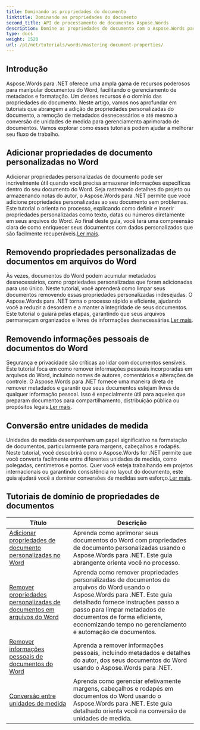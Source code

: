 ```yaml
---
title: Dominando as propriedades do documento
linktitle: Dominando as propriedades do documento
second_title: API de processamento de documentos Aspose.Words
description: Domine as propriedades do documento com o Aspose.Words para .NET. Aprenda a adicionar, remover e converter unidades de medida em documentos do Word com estes tutoriais fáceis de seguir.
type: docs
weight: 1520
url: /pt/net/tutorials/words/mastering-document-properties/
---
```

## Introdução  

Aspose.Words para .NET oferece uma ampla gama de recursos poderosos para manipular documentos do Word, facilitando o gerenciamento de metadados e formatação. Um desses recursos é o domínio das propriedades do documento. Neste artigo, vamos nos aprofundar em tutoriais que abrangem a adição de propriedades personalizadas do documento, a remoção de metadados desnecessários e até mesmo a conversão de unidades de medida para gerenciamento aprimorado de documentos. Vamos explorar como esses tutoriais podem ajudar a melhorar seu fluxo de trabalho.

## Adicionar propriedades de documento personalizadas no Word  

Adicionar propriedades personalizadas de documento pode ser incrivelmente útil quando você precisa armazenar informações específicas dentro do seu documento do Word. Seja rastreando detalhes do projeto ou armazenando notas do autor, o Aspose.Words para .NET permite que você adicione propriedades personalizadas ao seu documento sem problemas. Este tutorial o orienta no processo, explicando como definir e inserir propriedades personalizadas como texto, datas ou números diretamente em seus arquivos do Word. Ao final deste guia, você terá uma compreensão clara de como enriquecer seus documentos com dados personalizados que são facilmente recuperáveis.[Ler mais](./adding-custom-document-properties-in-word/).

## Removendo propriedades personalizadas de documentos em arquivos do Word  

Às vezes, documentos do Word podem acumular metadados desnecessários, como propriedades personalizadas que foram adicionadas para uso único. Neste tutorial, você aprenderá como limpar seus documentos removendo essas propriedades personalizadas indesejadas. O Aspose.Words para .NET torna o processo rápido e eficiente, ajudando você a reduzir a desordem e a manter a integridade de seus documentos. Este tutorial o guiará pelas etapas, garantindo que seus arquivos permaneçam organizados e livres de informações desnecessárias.[Ler mais](./remove-custom-document-properties-in-word-files/).

## Removendo informações pessoais de documentos do Word  

 Segurança e privacidade são críticas ao lidar com documentos sensíveis. Este tutorial foca em como remover informações pessoais incorporadas em arquivos do Word, incluindo nomes de autores, comentários e alterações de controle. O Aspose.Words para .NET fornece uma maneira direta de remover metadados e garantir que seus documentos estejam livres de qualquer informação pessoal. Isso é especialmente útil para aqueles que preparam documentos para compartilhamento, distribuição pública ou propósitos legais.[Ler mais](./remove-personal-information-word-document/).

## Conversão entre unidades de medida  

 Unidades de medida desempenham um papel significativo na formatação de documentos, particularmente para margens, cabeçalhos e rodapés. Neste tutorial, você descobrirá como o Aspose.Words for .NET permite que você converta facilmente entre diferentes unidades de medida, como polegadas, centímetros e pontos. Quer você esteja trabalhando em projetos internacionais ou garantindo consistência no layout do documento, este guia ajudará você a dominar conversões de medidas sem esforço.[Ler mais](./converting-between-measurement-units/).

 ## Tutoriais de domínio de propriedades de documentos
| Título | Descrição |
| --- | --- |
| [Adicionar propriedades de documento personalizadas no Word](./adding-custom-document-properties-in-word/) | Aprenda como aprimorar seus documentos do Word com propriedades de documento personalizadas usando o Aspose.Words para .NET. Este guia abrangente orienta você no processo. |
| [Remover propriedades personalizadas de documentos em arquivos do Word](./remove-custom-document-properties-in-word-files/) | Aprenda como remover propriedades personalizadas de documentos de arquivos do Word usando o Aspose.Words para .NET. Este guia detalhado fornece instruções passo a passo para limpar metadados de documentos de forma eficiente, economizando tempo no gerenciamento e automação de documentos. |
| [Remover informações pessoais de documentos do Word](./remove-personal-information-word-document/) | Aprenda a remover informações pessoais, incluindo metadados e detalhes do autor, dos seus documentos do Word usando o Aspose.Words para .NET. |
| [Conversão entre unidades de medida](./converting-between-measurement-units/) | Aprenda como gerenciar efetivamente margens, cabeçalhos e rodapés em documentos do Word usando o Aspose.Words para .NET. Este guia detalhado orienta você na conversão de unidades de medida. |
